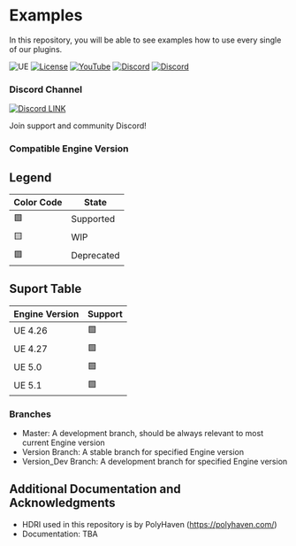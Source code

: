 # Examples
In this repository, you will be able to see examples how to use every single of our plugins.

![UE](https://img.shields.io/badge/supported-5.1%2B-green)
[![License](https://img.shields.io/github/license/Mountea-Framework/ActorInteractionPlugin)](https://github.com/Mountea-Framework/Examples/blob/master/LICENSE.txt)
[![YouTube](https://img.shields.io/badge/YouTube-Subscribe-red?style=flat&logo=youtube)](https://www.youtube.com/@mounteaframework)
[![Discord](https://badgen.net/discord/online-members/2vXWEEN?label=Discord&logo=discord&logoColor=ffffff&color=7389D8)](https://discord.com/invite/2vXWEEN)
[![Discord](https://badgen.net/discord/members/2vXWEEN?label=Discord&logo=discord&logoColor=ffffff&color=7389D8)](https://discord.com/invite/2vXWEEN)

### Discord Channel

[![Discord LINK](https://static.wikia.nocookie.net/siivagunner/images/9/9f/Discord_icon.svg/revision/latest?cb=20210814160101)](https://discord.gg/2vXWEEN)

Join support and community Discord!

### Compatible Engine Version

## Legend
Color Code | State
-------------- | ----
🟩 | Supported
🟨 | WIP
🟪 | Deprecated

## Suport Table
Engine Version | Support
-------------- | ----
UE 4.26 | 🟩
UE 4.27 | 🟩
UE 5.0 | 🟩
UE 5.1 | 🟩

### Branches

* Master: A development branch, should be always relevant to most current Engine version
* Version Branch: A stable branch for specified Engine version
* Version_Dev Branch: A development branch for specified Engine version

## Additional Documentation and Acknowledgments

* HDRI used in this repository is by PolyHaven (https://polyhaven.com/)
* Documentation: TBA
